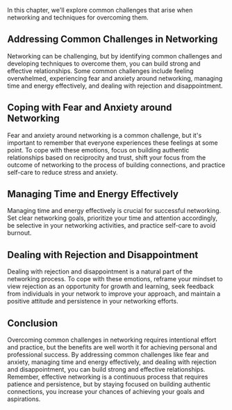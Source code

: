 
In this chapter, we'll explore common challenges that arise when networking and techniques for overcoming them.

Addressing Common Challenges in Networking
------------------------------------------

Networking can be challenging, but by identifying common challenges and developing techniques to overcome them, you can build strong and effective relationships. Some common challenges include feeling overwhelmed, experiencing fear and anxiety around networking, managing time and energy effectively, and dealing with rejection and disappointment.

Coping with Fear and Anxiety around Networking
----------------------------------------------

Fear and anxiety around networking is a common challenge, but it's important to remember that everyone experiences these feelings at some point. To cope with these emotions, focus on building authentic relationships based on reciprocity and trust, shift your focus from the outcome of networking to the process of building connections, and practice self-care to reduce stress and anxiety.

Managing Time and Energy Effectively
------------------------------------

Managing time and energy effectively is crucial for successful networking. Set clear networking goals, prioritize your time and attention accordingly, be selective in your networking activities, and practice self-care to avoid burnout.

Dealing with Rejection and Disappointment
-----------------------------------------

Dealing with rejection and disappointment is a natural part of the networking process. To cope with these emotions, reframe your mindset to view rejection as an opportunity for growth and learning, seek feedback from individuals in your network to improve your approach, and maintain a positive attitude and persistence in your networking efforts.

Conclusion
----------

Overcoming common challenges in networking requires intentional effort and practice, but the benefits are well worth it for achieving personal and professional success. By addressing common challenges like fear and anxiety, managing time and energy effectively, and dealing with rejection and disappointment, you can build strong and effective relationships. Remember, effective networking is a continuous process that requires patience and persistence, but by staying focused on building authentic connections, you increase your chances of achieving your goals and aspirations.
